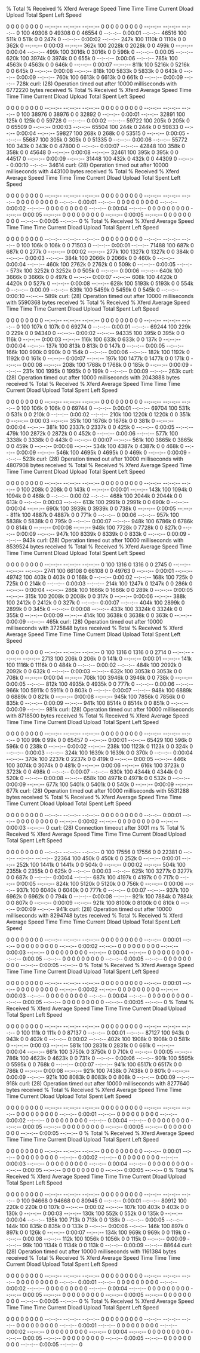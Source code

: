   % Total    % Received % Xferd  Average Speed   Time    Time     Time  Current
                                 Dload  Upload   Total   Spent    Left  Speed
  0     0    0     0    0     0      0      0 --:--:-- --:--:-- --:--:--     0  0     0    0     0    0     0      0      0 --:--:-- --:--:-- --:--:--     0100 49308    0 49308    0     0  46554      0 --:--:--  0:00:01 --:--:-- 46516100  511k    0  511k    0     0   247k      0 --:--:--  0:00:02 --:--:--  247k100 1110k    0 1110k    0     0   362k      0 --:--:--  0:00:03 --:--:--  362k100 2028k    0 2028k    0     0   499k      0 --:--:--  0:00:04 --:--:--  499k100 3016k    0 3016k    0     0   596k      0 --:--:--  0:00:05 --:--:--  620k100 3974k    0 3974k    0     0   655k      0 --:--:--  0:00:06 --:--:--  785k100 4563k    0 4563k    0     0   646k      0 --:--:--  0:00:07 --:--:--  811k100 5216k    0 5216k    0     0   645k      0 --:--:--  0:00:08 --:--:--  818k100 5833k    0 5833k    0     0   643k      0 --:--:--  0:00:09 --:--:--  760k100 6613k    0 6613k    0     0   661k      0 --:--:--  0:00:09 --:--:--  728k
curl: (28) Operation timed out after 10000 milliseconds with 6772220 bytes received
  % Total    % Received % Xferd  Average Speed   Time    Time     Time  Current
                                 Dload  Upload   Total   Spent    Left  Speed
  0     0    0     0    0     0      0      0 --:--:-- --:--:-- --:--:--     0  0     0    0     0    0     0      0      0 --:--:-- --:--:-- --:--:--     0100 38976    0 38976    0     0  32892      0 --:--:--  0:00:01 --:--:-- 32891100  125k    0  125k    0     0  59728      0 --:--:--  0:00:02 --:--:-- 59722100  205k    0  205k    0     0  65509      0 --:--:--  0:00:03 --:--:-- 65504100  244k    0  244k    0     0  59833      0 --:--:--  0:00:04 --:--:-- 59827100  268k    0  268k    0     0  53515      0 --:--:--  0:00:05 --:--:-- 55687100  305k    0  305k    0     0  51335      0 --:--:--  0:00:06 --:--:-- 55772100  343k    0  343k    0     0  47800      0 --:--:--  0:00:07 --:--:-- 42848100  358k    0  358k    0     0  45648      0 --:--:--  0:00:08 --:--:-- 32461100  395k    0  395k    0     0  44517      0 --:--:--  0:00:09 --:--:-- 31448100  432k    0  432k    0     0  44309      0 --:--:--  0:00:10 --:--:-- 34614
curl: (28) Operation timed out after 10000 milliseconds with 443100 bytes received
  % Total    % Received % Xferd  Average Speed   Time    Time     Time  Current
                                 Dload  Upload   Total   Spent    Left  Speed
  0     0    0     0    0     0      0      0 --:--:-- --:--:-- --:--:--     0  0     0    0     0    0     0      0      0 --:--:-- --:--:-- --:--:--     0  0     0    0     0    0     0      0      0 --:--:--  0:00:01 --:--:--     0  0     0    0     0    0     0      0      0 --:--:--  0:00:02 --:--:--     0  0     0    0     0    0     0      0      0 --:--:--  0:00:04 --:--:--     0  0     0    0     0    0     0      0      0 --:--:--  0:00:05 --:--:--     0  0     0    0     0    0     0      0      0 --:--:--  0:00:05 --:--:--     0  0     0    0     0    0     0      0      0 --:--:--  0:00:05 --:--:--     0
  % Total    % Received % Xferd  Average Speed   Time    Time     Time  Current
                                 Dload  Upload   Total   Spent    Left  Speed
  0     0    0     0    0     0      0      0 --:--:-- --:--:-- --:--:--     0  0     0    0     0    0     0      0      0 --:--:-- --:--:-- --:--:--     0100  106k    0  106k    0     0  71503      0 --:--:--  0:00:01 --:--:-- 71488100  687k    0  687k    0     0   277k      0 --:--:--  0:00:02 --:--:--  277k100 1327k    0 1327k    0     0   384k      0 --:--:--  0:00:03 --:--:--  384k100 2066k    0 2066k    0     0   460k      0 --:--:--  0:00:04 --:--:--  460k100 2762k    0 2762k    0     0   509k      0 --:--:--  0:00:05 --:--:--  573k100 3252k    0 3252k    0     0   505k      0 --:--:--  0:00:06 --:--:--  640k100 3666k    0 3666k    0     0   497k      0 --:--:--  0:00:07 --:--:--  608k100 4420k    0 4420k    0     0   527k      0 --:--:--  0:00:08 --:--:--  628k100 5193k    0 5193k    0     0   554k      0 --:--:--  0:00:09 --:--:--  639k100 5459k    0 5459k    0     0   545k      0 --:--:--  0:00:10 --:--:--  589k
curl: (28) Operation timed out after 10000 milliseconds with 5590368 bytes received
  % Total    % Received % Xferd  Average Speed   Time    Time     Time  Current
                                 Dload  Upload   Total   Spent    Left  Speed
  0     0    0     0    0     0      0      0 --:--:-- --:--:-- --:--:--     0  0     0    0     0    0     0      0      0 --:--:-- --:--:-- --:--:--     0100  107k    0  107k    0     0  69274      0 --:--:--  0:00:01 --:--:-- 69244100  229k    0  229k    0     0  94340      0 --:--:--  0:00:02 --:--:-- 94335100  395k    0  395k    0     0   116k      0 --:--:--  0:00:03 --:--:--  116k100  633k    0  633k    0     0   137k      0 --:--:--  0:00:04 --:--:--  137k100  813k    0  813k    0     0   147k      0 --:--:--  0:00:05 --:--:--  166k100  990k    0  990k    0     0   154k      0 --:--:--  0:00:06 --:--:--  182k100 1192k    0 1192k    0     0   161k      0 --:--:--  0:00:07 --:--:--  197k100 1477k    0 1477k    0     0   171k      0 --:--:--  0:00:08 --:--:--  208k100 1768k    0 1768k    0     0   185k      0 --:--:--  0:00:09 --:--:--  231k100 1995k    0 1995k    0     0   199k      0 --:--:--  0:00:09 --:--:--  263k
curl: (28) Operation timed out after 10000 milliseconds with 2043888 bytes received
  % Total    % Received % Xferd  Average Speed   Time    Time     Time  Current
                                 Dload  Upload   Total   Spent    Left  Speed
  0     0    0     0    0     0      0      0 --:--:-- --:--:-- --:--:--     0  0     0    0     0    0     0      0      0 --:--:-- --:--:-- --:--:--     0100  106k    0  106k    0     0  69744      0 --:--:--  0:00:01 --:--:-- 69704100  531k    0  531k    0     0   210k      0 --:--:--  0:00:02 --:--:--  210k100 1220k    0 1220k    0     0   351k      0 --:--:--  0:00:03 --:--:--  351k100 1676k    0 1676k    0     0   381k      0 --:--:--  0:00:04 --:--:--  381k100 2337k    0 2337k    0     0   425k      0 --:--:--  0:00:05 --:--:--  479k100 2872k    0 2872k    0     0   452k      0 --:--:--  0:00:06 --:--:--  577k100 3338k    0 3338k    0     0   443k      0 --:--:--  0:00:07 --:--:--  561k100 3865k    0 3865k    0     0   459k      0 --:--:--  0:00:08 --:--:--  534k100 4387k    0 4387k    0     0   468k      0 --:--:--  0:00:09 --:--:--  546k100 4695k    0 4695k    0     0   469k      0 --:--:--  0:00:09 --:--:--  523k
curl: (28) Operation timed out after 10000 milliseconds with 4807908 bytes received
  % Total    % Received % Xferd  Average Speed   Time    Time     Time  Current
                                 Dload  Upload   Total   Spent    Left  Speed
  0     0    0     0    0     0      0      0 --:--:-- --:--:-- --:--:--     0  0     0    0     0    0     0      0      0 --:--:-- --:--:-- --:--:--     0100  208k    0  208k    0     0   143k      0 --:--:--  0:00:01 --:--:--  143k100 1094k    0 1094k    0     0   468k      0 --:--:--  0:00:02 --:--:--  468k100 2044k    0 2044k    0     0   613k      0 --:--:--  0:00:03 --:--:--  613k100 2991k    0 2991k    0     0   690k      0 --:--:--  0:00:04 --:--:--  690k100 3939k    0 3939k    0     0   738k      0 --:--:--  0:00:05 --:--:--  811k100 4887k    0 4887k    0     0   771k      0 --:--:--  0:00:06 --:--:--  957k100 5838k    0 5838k    0     0   795k      0 --:--:--  0:00:07 --:--:--  948k100 6786k    0 6786k    0     0   814k      0 --:--:--  0:00:08 --:--:--  948k100 7728k    0 7728k    0     0   827k      0 --:--:--  0:00:09 --:--:--  947k100 8339k    0 8339k    0     0   833k      0 --:--:--  0:00:09 --:--:--  943k
curl: (28) Operation timed out after 10000 milliseconds with 8539524 bytes received
  % Total    % Received % Xferd  Average Speed   Time    Time     Time  Current
                                 Dload  Upload   Total   Spent    Left  Speed
  0     0    0     0    0     0      0      0 --:--:-- --:--:-- --:--:--     0100  1316    0  1316    0     0   2745      0 --:--:-- --:--:-- --:--:--  2741100 66108    0 66108    0     0  49763      0 --:--:--  0:00:01 --:--:-- 49742100  403k    0  403k    0     0   168k      0 --:--:--  0:00:02 --:--:--  168k100  725k    0  725k    0     0   214k      0 --:--:--  0:00:03 --:--:--  214k100 1247k    0 1247k    0     0   286k      0 --:--:--  0:00:04 --:--:--  286k100 1666k    0 1666k    0     0   289k      0 --:--:--  0:00:05 --:--:--  315k100 2008k    0 2008k    0     0   317k      0 --:--:--  0:00:06 --:--:--  388k100 2412k    0 2412k    0     0   327k      0 --:--:--  0:00:07 --:--:--  404k100 2899k    0 2899k    0     0   345k      0 --:--:--  0:00:08 --:--:--  433k100 3324k    0 3324k    0     0   355k      0 --:--:--  0:00:09 --:--:--  414k100 3638k    0 3638k    0     0   363k      0 --:--:--  0:00:09 --:--:--  465k
curl: (28) Operation timed out after 10000 milliseconds with 3725848 bytes received
  % Total    % Received % Xferd  Average Speed   Time    Time     Time  Current
                                 Dload  Upload   Total   Spent    Left  Speed
  0     0    0     0    0     0      0      0 --:--:-- --:--:-- --:--:--     0100  1316    0  1316    0     0   2714      0 --:--:-- --:--:-- --:--:--  2713100  206k    0  206k    0     0   141k      0 --:--:--  0:00:01 --:--:--  141k100 1116k    0 1116k    0     0   484k      0 --:--:--  0:00:02 --:--:--  484k100 2092k    0 2092k    0     0   632k      0 --:--:--  0:00:03 --:--:--  632k100 3053k    0 3053k    0     0   708k      0 --:--:--  0:00:04 --:--:--  708k100 3946k    0 3946k    0     0   738k      0 --:--:--  0:00:05 --:--:--  812k100 4935k    0 4935k    0     0   777k      0 --:--:--  0:00:06 --:--:--  966k100 5911k    0 5911k    0     0   803k      0 --:--:--  0:00:07 --:--:--  948k100 6889k    0 6889k    0     0   821k      0 --:--:--  0:00:08 --:--:--  945k100 7856k    0 7856k    0     0   835k      0 --:--:--  0:00:09 --:--:--  941k100 8514k    0 8514k    0     0   851k      0 --:--:--  0:00:09 --:--:--  981k
curl: (28) Operation timed out after 10000 milliseconds with 8718500 bytes received
  % Total    % Received % Xferd  Average Speed   Time    Time     Time  Current
                                 Dload  Upload   Total   Spent    Left  Speed
  0     0    0     0    0     0      0      0 --:--:-- --:--:-- --:--:--     0  0     0    0     0    0     0      0      0 --:--:-- --:--:-- --:--:--     0100   99k    0   99k    0     0  65457      0 --:--:--  0:00:01 --:--:-- 65429100  596k    0  596k    0     0   238k      0 --:--:--  0:00:02 --:--:--  238k100 1123k    0 1123k    0     0   324k      0 --:--:--  0:00:03 --:--:--  324k100 1639k    0 1639k    0     0   370k      0 --:--:--  0:00:04 --:--:--  370k100 2237k    0 2237k    0     0   419k      0 --:--:--  0:00:05 --:--:--  446k100 3074k    0 3074k    0     0   481k      0 --:--:--  0:00:06 --:--:--  616k100 3723k    0 3723k    0     0   498k      0 --:--:--  0:00:07 --:--:--  630k100 4344k    0 4344k    0     0   520k      0 --:--:--  0:00:08 --:--:--  658k100 4971k    0 4971k    0     0   532k      0 --:--:--  0:00:09 --:--:--  677k100 5401k    0 5401k    0     0   540k      0 --:--:--  0:00:09 --:--:--  677k
curl: (28) Operation timed out after 10000 milliseconds with 5531288 bytes received
  % Total    % Received % Xferd  Average Speed   Time    Time     Time  Current
                                 Dload  Upload   Total   Spent    Left  Speed
  0     0    0     0    0     0      0      0 --:--:-- --:--:-- --:--:--     0  0     0    0     0    0     0      0      0 --:--:--  0:00:01 --:--:--     0  0     0    0     0    0     0      0      0 --:--:--  0:00:02 --:--:--     0  0     0    0     0    0     0      0      0 --:--:--  0:00:03 --:--:--     0
curl: (28) Connection timeout after 3001 ms
  % Total    % Received % Xferd  Average Speed   Time    Time     Time  Current
                                 Dload  Upload   Total   Spent    Left  Speed
  0     0    0     0    0     0      0      0 --:--:-- --:--:-- --:--:--     0100 17556    0 17556    0     0  22381      0 --:--:-- --:--:-- --:--:-- 22364100  450k    0  450k    0     0   252k      0 --:--:--  0:00:01 --:--:--  252k100 1441k    0 1441k    0     0   504k      0 --:--:--  0:00:02 --:--:--  504k100 2355k    0 2355k    0     0   625k      0 --:--:--  0:00:03 --:--:--  625k100 3277k    0 3277k    0     0   687k      0 --:--:--  0:00:04 --:--:--  687k100 4197k    0 4197k    0     0   717k      0 --:--:--  0:00:05 --:--:--  824k100 5120k    0 5120k    0     0   756k      0 --:--:--  0:00:06 --:--:--  937k100 6040k    0 6040k    0     0   777k      0 --:--:--  0:00:07 --:--:--  937k100 6962k    0 6962k    0     0   794k      0 --:--:--  0:00:08 --:--:--  921k100 7884k    0 7884k    0     0   807k      0 --:--:--  0:00:09 --:--:--  921k100 8100k    0 8100k    0     0   810k      0 --:--:--  0:00:09 --:--:--  941k
curl: (28) Operation timed out after 10000 milliseconds with 8294748 bytes received
  % Total    % Received % Xferd  Average Speed   Time    Time     Time  Current
                                 Dload  Upload   Total   Spent    Left  Speed
  0     0    0     0    0     0      0      0 --:--:-- --:--:-- --:--:--     0  0     0    0     0    0     0      0      0 --:--:--  0:00:01 --:--:--     0  0     0    0     0    0     0      0      0 --:--:--  0:00:02 --:--:--     0  0     0    0     0    0     0      0      0 --:--:--  0:00:03 --:--:--     0  0     0    0     0    0     0      0      0 --:--:--  0:00:04 --:--:--     0  0     0    0     0    0     0      0      0 --:--:--  0:00:05 --:--:--     0  0     0    0     0    0     0      0      0 --:--:--  0:00:05 --:--:--     0  0     0    0     0    0     0      0      0 --:--:--  0:00:05 --:--:--     0
  % Total    % Received % Xferd  Average Speed   Time    Time     Time  Current
                                 Dload  Upload   Total   Spent    Left  Speed
  0     0    0     0    0     0      0      0 --:--:-- --:--:-- --:--:--     0  0     0    0     0    0     0      0      0 --:--:--  0:00:01 --:--:--     0  0     0    0     0    0     0      0      0 --:--:--  0:00:02 --:--:--     0  0     0    0     0    0     0      0      0 --:--:--  0:00:03 --:--:--     0  0     0    0     0    0     0      0      0 --:--:--  0:00:04 --:--:--     0  0     0    0     0    0     0      0      0 --:--:--  0:00:05 --:--:--     0  0     0    0     0    0     0      0      0 --:--:--  0:00:05 --:--:--     0
  % Total    % Received % Xferd  Average Speed   Time    Time     Time  Current
                                 Dload  Upload   Total   Spent    Left  Speed
  0     0    0     0    0     0      0      0 --:--:-- --:--:-- --:--:--     0  0     0    0     0    0     0      0      0 --:--:-- --:--:-- --:--:--     0100  111k    0  111k    0     0  87137      0 --:--:--  0:00:01 --:--:-- 87127100  943k    0  943k    0     0   402k      0 --:--:--  0:00:02 --:--:--  402k100 1908k    0 1908k    0     0   581k      0 --:--:--  0:00:03 --:--:--  581k100 2831k    0 2831k    0     0   661k      0 --:--:--  0:00:04 --:--:--  661k100 3750k    0 3750k    0     0   710k      0 --:--:--  0:00:05 --:--:--  786k100 4623k    0 4623k    0     0   731k      0 --:--:--  0:00:06 --:--:--  901k100 5595k    0 5595k    0     0   768k      0 --:--:--  0:00:07 --:--:--  941k100 6517k    0 6517k    0     0   786k      0 --:--:--  0:00:08 --:--:--  921k100 7438k    0 7438k    0     0   801k      0 --:--:--  0:00:09 --:--:--  921k100 8083k    0 8083k    0     0   808k      0 --:--:--  0:00:09 --:--:--  918k
curl: (28) Operation timed out after 10000 milliseconds with 8277640 bytes received
  % Total    % Received % Xferd  Average Speed   Time    Time     Time  Current
                                 Dload  Upload   Total   Spent    Left  Speed
  0     0    0     0    0     0      0      0 --:--:-- --:--:-- --:--:--     0  0     0    0     0    0     0      0      0 --:--:-- --:--:-- --:--:--     0  0     0    0     0    0     0      0      0 --:--:--  0:00:01 --:--:--     0  0     0    0     0    0     0      0      0 --:--:--  0:00:02 --:--:--     0  0     0    0     0    0     0      0      0 --:--:--  0:00:04 --:--:--     0  0     0    0     0    0     0      0      0 --:--:--  0:00:05 --:--:--     0  0     0    0     0    0     0      0      0 --:--:--  0:00:05 --:--:--     0  0     0    0     0    0     0      0      0 --:--:--  0:00:05 --:--:--     0
  % Total    % Received % Xferd  Average Speed   Time    Time     Time  Current
                                 Dload  Upload   Total   Spent    Left  Speed
  0     0    0     0    0     0      0      0 --:--:-- --:--:-- --:--:--     0  0     0    0     0    0     0      0      0 --:--:--  0:00:01 --:--:--     0  0     0    0     0    0     0      0      0 --:--:--  0:00:02 --:--:--     0  0     0    0     0    0     0      0      0 --:--:--  0:00:03 --:--:--     0  0     0    0     0    0     0      0      0 --:--:--  0:00:04 --:--:--     0  0     0    0     0    0     0      0      0 --:--:--  0:00:05 --:--:--     0  0     0    0     0    0     0      0      0 --:--:--  0:00:05 --:--:--     0
  % Total    % Received % Xferd  Average Speed   Time    Time     Time  Current
                                 Dload  Upload   Total   Spent    Left  Speed
  0     0    0     0    0     0      0      0 --:--:-- --:--:-- --:--:--     0  0     0    0     0    0     0      0      0 --:--:-- --:--:-- --:--:--     0100 94668    0 94668    0     0  80945      0 --:--:--  0:00:01 --:--:-- 80912100  220k    0  220k    0     0   107k      0 --:--:--  0:00:02 --:--:--  107k100  403k    0  403k    0     0   130k      0 --:--:--  0:00:03 --:--:--  130k100  552k    0  552k    0     0   135k      0 --:--:--  0:00:04 --:--:--  135k100  713k    0  713k    0     0   138k      0 --:--:--  0:00:05 --:--:--  144k100  835k    0  835k    0     0   133k      0 --:--:--  0:00:06 --:--:--  146k100  897k    0  897k    0     0   126k      0 --:--:--  0:00:07 --:--:--  134k100  969k    0  969k    0     0   119k      0 --:--:--  0:00:08 --:--:--  112k100 1056k    0 1056k    0     0   115k      0 --:--:--  0:00:09 --:--:--   99k100 1134k    0 1134k    0     0   113k      0 --:--:--  0:00:09 --:--:-- 88644
curl: (28) Operation timed out after 10000 milliseconds with 1161384 bytes received
  % Total    % Received % Xferd  Average Speed   Time    Time     Time  Current
                                 Dload  Upload   Total   Spent    Left  Speed
  0     0    0     0    0     0      0      0 --:--:-- --:--:-- --:--:--     0  0     0    0     0    0     0      0      0 --:--:-- --:--:-- --:--:--     0  0     0    0     0    0     0      0      0 --:--:--  0:00:01 --:--:--     0  0     0    0     0    0     0      0      0 --:--:--  0:00:02 --:--:--     0  0     0    0     0    0     0      0      0 --:--:--  0:00:04 --:--:--     0  0     0    0     0    0     0      0      0 --:--:--  0:00:05 --:--:--     0  0     0    0     0    0     0      0      0 --:--:--  0:00:05 --:--:--     0  0     0    0     0    0     0      0      0 --:--:--  0:00:05 --:--:--     0
  % Total    % Received % Xferd  Average Speed   Time    Time     Time  Current
                                 Dload  Upload   Total   Spent    Left  Speed
  0     0    0     0    0     0      0      0 --:--:-- --:--:-- --:--:--     0  0     0    0     0    0     0      0      0 --:--:-- --:--:-- --:--:--     0  0     0    0     0    0     0      0      0 --:--:--  0:00:01 --:--:--     0  0     0    0     0    0     0      0      0 --:--:--  0:00:02 --:--:--     0  0     0    0     0    0     0      0      0 --:--:--  0:00:04 --:--:--     0  0     0    0     0    0     0      0      0 --:--:--  0:00:05 --:--:--     0  0     0    0     0    0     0      0      0 --:--:--  0:00:05 --:--:--     0  0     0    0     0    0     0      0      0 --:--:--  0:00:05 --:--:--     0
